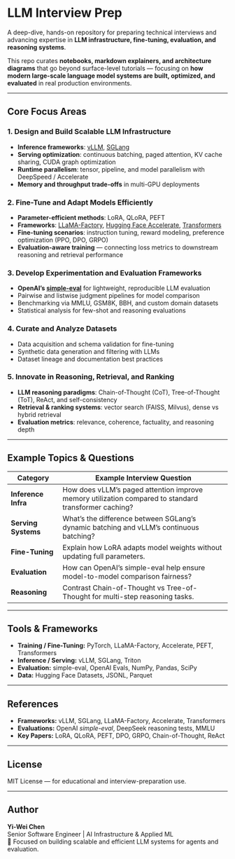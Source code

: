 # LLM Interview Prep

A deep-dive, hands-on repository for preparing technical interviews and advancing expertise in **LLM infrastructure, fine-tuning, evaluation, and reasoning systems**.

This repo curates **notebooks, markdown explainers, and architecture diagrams** that go beyond surface-level tutorials — focusing on **how modern large-scale language model systems are built, optimized, and evaluated** in real production environments.

---

## Core Focus Areas

### 1. Design and Build Scalable LLM Infrastructure
- **Inference frameworks**: [vLLM](https://github.com/vllm-project/vllm), [SGLang](https://github.com/sgl-project/sglang)
- **Serving optimization**: continuous batching, paged attention, KV cache sharing, CUDA graph optimization  
- **Runtime parallelism**: tensor, pipeline, and model parallelism with DeepSpeed / Accelerate  
- **Memory and throughput trade-offs** in multi-GPU deployments  

### 2. Fine-Tune and Adapt Models Efficiently
- **Parameter-efficient methods**: LoRA, QLoRA, PEFT  
- **Frameworks**: [LLaMA-Factory](https://github.com/hiyouga/LLaMA-Factory), [Hugging Face Accelerate](https://github.com/huggingface/accelerate), [Transformers](https://github.com/huggingface/transformers)  
- **Fine-tuning scenarios**: instruction tuning, reward modeling, preference optimization (PPO, DPO, GRPO)  
- **Evaluation-aware training** — connecting loss metrics to downstream reasoning and retrieval performance  

### 3. Develop Experimentation and Evaluation Frameworks
- **OpenAI’s [simple-eval](https://github.com/openai/simple-eval)** for lightweight, reproducible LLM evaluation  
- Pairwise and listwise judgment pipelines for model comparison  
- Benchmarking via MMLU, GSM8K, BBH, and custom domain datasets  
- Statistical analysis for few-shot and reasoning evaluations  

### 4. Curate and Analyze Datasets
- Data acquisition and schema validation for fine-tuning  
- Synthetic data generation and filtering with LLMs  
- Dataset lineage and documentation best practices  

### 5. Innovate in Reasoning, Retrieval, and Ranking
- **LLM reasoning paradigms**: Chain-of-Thought (CoT), Tree-of-Thought (ToT), ReAct, and self-consistency  
- **Retrieval & ranking systems**: vector search (FAISS, Milvus), dense vs hybrid retrieval  
- **Evaluation metrics**: relevance, coherence, factuality, and reasoning depth  

---

## Example Topics & Questions

| Category | Example Interview Question |
|-----------|-----------------------------|
| **Inference Infra** | How does vLLM’s paged attention improve memory utilization compared to standard transformer caching? |
| **Serving Systems** | What’s the difference between SGLang’s dynamic batching and vLLM’s continuous batching? |
| **Fine-Tuning** | Explain how LoRA adapts model weights without updating full parameters. |
| **Evaluation** | How can OpenAI’s simple-eval help ensure model-to-model comparison fairness? |
| **Reasoning** | Contrast Chain-of-Thought vs Tree-of-Thought for multi-step reasoning tasks. |

---

## Tools & Frameworks

- **Training / Fine-Tuning:** PyTorch, LLaMA-Factory, Accelerate, PEFT, Transformers  
- **Inference / Serving:** vLLM, SGLang, Triton  
- **Evaluation:** simple-eval, OpenAI Evals, NumPy, Pandas, SciPy  
- **Data:** Hugging Face Datasets, JSONL, Parquet  

---

## References

- **Frameworks:** vLLM, SGLang, LLaMA-Factory, Accelerate, Transformers  
- **Evaluations:** OpenAI *simple-eval*, DeepSeek reasoning tests, MMLU  
- **Key Papers:** LoRA, QLoRA, PEFT, DPO, GRPO, Chain-of-Thought, ReAct  

---

## License
MIT License — for educational and interview-preparation use.

---

## Author
**Yi-Wei Chen**  
Senior Software Engineer | AI Infrastructure & Applied ML  
🚀 Focused on building scalable and efficient LLM systems for agents and evaluation.
